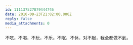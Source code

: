 ```yaml
---
id: 111137527879444746
date: 2010-09-23T21:02:00.000Z
reply: false
media_attachments: 0
---
```


不吃，不喝，不玩，不乐，不眠，不休，对不起，我全都做不到。 ​​​​


